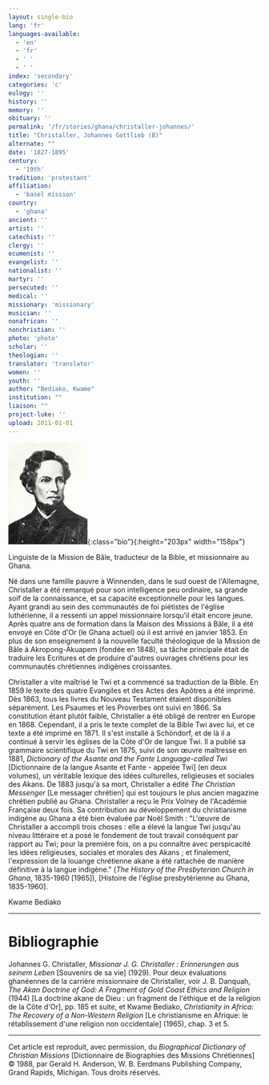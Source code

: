 ```yaml
---
layout: single-bio
lang: 'fr'
languages-available:
  - 'en'
  - 'fr'
  - ' '
  - ' '
index: 'secondary'
categories: 'c'
eulogy: ''
history: ''
memory: ''
obituary: ''
permalink: '/fr/stories/ghana/christaller-johannes/'
title: "Christaller, Johannes Gottlieb (B)"
alternate: ""
date: '1827-1895'
century:
  - '19th'
tradition: 'protestant'
affiliation:
  - 'basel mission'
country:
  - 'ghana'
ancient: ''
artist: ''
catechist: ''
clergy: ''
ecumenist: ''
evangelist: ''
nationalist: ''
martyr: ''
persecuted: ''
medical: ''
missionary: 'missionary'
musician: ''
nonafrican: ''
nonchristian: ''
photo: 'photo'
scholar: ''
theologian: ''
translator: 'translator'
women: ''
youth: ''
author: "Bediako, Kwame"
institution: ""
liaison: ""
project-luke: ''
upload: 2011-01-01
---
```


![Johannes Gottlieb Christaller](/images/bio-pics/ghana/christaller-johannes/Christaller_small.jpg){:class="bio"}{:height="203px" width="158px"}

Linguiste de la Mission de Bâle, traducteur de la Bible, et missionnaire au Ghana.

Né dans une famille pauvre à Winnenden, dans le sud ouest de l'Allemagne, Christaller a été remarqué pour son intelligence peu ordinaire, sa grande soif de la connaissance, et sa capacité exceptionnelle pour les langues. Ayant grandi au sein des communautés de foi piétistes de l'église luthérienne, il a ressenti un appel missionnaire lorsqu'il était encore jeune. Après quatre ans de formation dans la Maison des Missions à Bâle, il a été envoyé en Côte d'Or (le Ghana actuel) où il est arrivé en janvier 1853. En plus de son enseignement à la nouvelle faculté théologique de la Mission de Bâle à Akropong-Akuapem (fondée en 1848), sa tâche principale était de traduire les Ecritures et de produire d'autres ouvrages chrétiens pour les communautés chrétiennes indigènes croissantes.

Christaller a vite maîtrisé le Twi et a commencé sa traduction de la Bible. En 1859 le texte des quatre Evangiles et des Actes des Apôtres a été imprimé. Dès 1863, tous les livres du Nouveau Testament étaient disponibles séparément. Les Psaumes et les Proverbes ont suivi en 1866. Sa constitution étant plutôt faible, Christaller a été obligé de rentrer en Europe en 1868. Cependant, il a pris le texte complet de la Bible Twi avec lui, et ce texte a été imprimé en 1871. Il s'est installé à Schöndorf, et de là il a continué à servir les églises de la Côte d'Or de langue Twi. Il a publié sa grammaire scientifique du Twi en 1875, suivi de son œuvre maîtresse en 1881, *Dictionary of the Asante and the Fante Language-called Twi* [Dictionnaire de la langue Asante et Fante - appelée Twi] (en deux volumes), un véritable lexique des idées culturelles, religieuses et sociales des Akans. De 1883 jusqu'à sa mort, Christaller a édité *The Christian Messenger* [Le messager chrétien] qui est toujours le plus ancien magazine chrétien publié au Ghana. Christaller a reçu le Prix Volney de l'Académie Française deux fois. Sa contribution au développement du christianisme indigène au Ghana a été bien évaluée par Noël Smith : "L'œuvre de Christaller a accompli trois choses : elle a élevé la langue Twi jusqu'au niveau littéraire et a posé le fondement de tout travail conséquent par rapport au Twi; pour la première fois, on a pu connaître avec perspicacité les idées religieuses, sociales et morales des Akans ; et finalement, l'expression de la louange chrétienne akane a été rattachée de manière définitive à la langue indigène." (*The History of the Presbyterian Church in Ghana*, 1835-1960 [1965]), [Histoire de l'église presbytérienne au Ghana, 1835-1960].

Kwame Bediako

---

# Bibliographie

Johannes G. Christaller, *Missionar J. G. Christaller : Erinnerungen aus seinem Leben* [Souvenirs de sa vie] (1929). Pour deux évaluations ghanéennes de la carrière missionnaire de Christaller, voir J. B. Danquah, *The Akan Doctrine of God: A Fragment of Gold Coast Ethics and Religion* (1944) [La doctrine akane de Dieu : un fragment de l'éthique et de la religion de la Côte d'Or], pp. 185 et suite, et Kwame Bediako, *Christianity in Africa: The Recovery of a Non-Western Religion* [Le christianisme en Afrique: le rétablissement d'une religion non occidentale] (1965), chap. 3 et 5.

---

Cet article est reproduit, avec permission, du *Biographical Dictionary of Christian Missions* [Dictionnaire de Biographies des Missions Chrétiennes] © 1988, par Gerald H. Anderson, W. B. Eerdmans Publishing Company, Grand Rapids, Michigan. Tous droits réservés.
